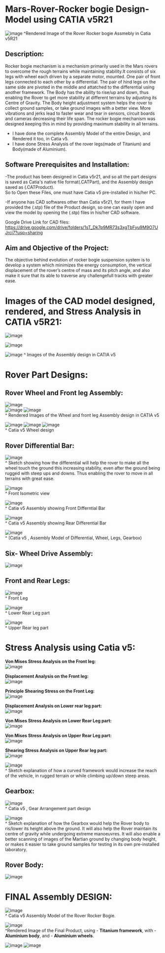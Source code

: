 # Mars-Rover-Rocker bogie Design-Model using CATIA v5R21 
 
![image](https://user-images.githubusercontent.com/84036074/126301984-ffd4b627-9b29-48ff-aee7-f9e64355e841.png)
^Rendered Image of the Rover Rocker bogie Assmebly in Catia v5R21

## Description:  

Rocker bogie mechanism is a mechanism primarily used in the Mars rovers to overcome the rough terrains while maintaining stability.It consists of six legs with wheel each driven by a separate motor, mounted. One pair of front legs connected to each other by a differential. The pair of hind legs on the same side are pivoted in the middle and attatched to the differential using another framework. The Body has the ability to rise/up and down, thus enabling the Rover to get more stability at different terrains by adjusting its Centre of Gravity. The Body height adjustment system helps the rover to collect ground samples, or take ground images with a better view. More vibrations and jerks lead to faster wear and tear in sensors, circuit boards and cameras decreasing their life span. The rocker bogie mechanism was designed keeping this in mind by providing maximum stability in all terrains.
- I have done the complete Assembly Model of the entire Design, and Rendered it too, in Catia v5.
- I have done Stress Analysis of the rover legs(made of Titanium) and Body(made of Aluminium).  

## **Software Prerequisites and Installation:**  

-The product has been designed in Catia v5r21, and so all the part designs is saved as Catia's native file format(.CATPart), and the Assembly design saved as (.CATProduct).  
So to Open these Files, one must have Catia v5 pre-installed in his/her PC.  

-If anyone has CAD softwares other than Catia v5r21, for them I have provided the (.stp) file of the Product design, so one can easily open and view the model by opening the (.stp) files in his/her CAD software.  

Google Drive Link for CAD files: https://drive.google.com/drive/folders/1sT_Dk7p9MR73s3xgTbFyu9M9O7UJrci7?usp=sharing

## **Aim and Objective of the Project:**  

The objective behind evolution of rocker bogie suspension system is to develop a system which minimizes the energy consumption, the vertical displacement of the rover’s centre of mass and its pitch angle, and also make it sure that its able to traverse any challengefull tracks with greater ease.  

# **Images of the CAD model designed, rendered, and Stress Analysis in CATIA v5R21:**  

![image](https://user-images.githubusercontent.com/84036074/126433019-48d6d6cc-4a6d-4aab-8dd6-fdcc0d45e83a.png)

![image](https://user-images.githubusercontent.com/84036074/126433270-f15222be-4e8c-41b9-b1f8-1538d2d18400.png)

![image](https://user-images.githubusercontent.com/84036074/126433449-8a39ce6a-bb8c-4c0d-807b-c9a3328dc104.png)
^ Images of the Assembly design in CATIA v5  

# Rover Part Designs: 

## Rover Wheel and Front leg Assembly:
![image](https://user-images.githubusercontent.com/84036074/126433965-282128df-540f-44fe-8ec5-ab61621502a5.png)  
![image](https://user-images.githubusercontent.com/84036074/126434053-984c0027-dff6-4a9f-a4d6-6d617cb405b4.png)
![image](https://user-images.githubusercontent.com/84036074/126434063-493e131f-b857-4a9e-9243-07f9a52053d6.png)  
^ Rendered Images of the Wheel and front leg Assembly design in CATIA v5 

![image](https://user-images.githubusercontent.com/84036074/126434086-cd1ea51c-d7e1-4db6-bb41-3eadb9bcdfb6.png)
![image](https://user-images.githubusercontent.com/84036074/126434092-e4fb5622-bdfd-468a-bd87-99e9db53b78d.png)
![image](https://user-images.githubusercontent.com/84036074/126434101-e4b8a05e-1d98-4c0c-ac88-4a5e637b757b.png)  
^ Catia v5 Wheel design  

## Rover Differential Bar:  

![image](https://user-images.githubusercontent.com/84036074/126439542-6938b25b-6712-4405-88f6-473598392724.png)  
^ Sketch showing how the differential will help the rover to make all the wheel touch the ground this increasing stability, even after the ground being rugged with steep ups and downs. Thus enabling the rover to move in all terrains with great ease.  

![image](https://user-images.githubusercontent.com/84036074/126440319-95ac5a9f-e8c9-46cb-a3ef-d49b1db8720e.png)  
^ Front Isometric view  

![image](https://user-images.githubusercontent.com/84036074/126440376-8dc6d489-85fd-4cf6-9367-01343b93662a.png)  
^ Catia v5 Assembly showing Front Differntial Bar  

![image](https://user-images.githubusercontent.com/84036074/126440434-1d5156df-3c38-46a9-9a97-01821e07e2a9.png)  
^ Catia v5 Assembly showing Rear Differential Bar  

![image](https://user-images.githubusercontent.com/84036074/126440561-89569420-faa5-4dc4-bad4-88288c0e2212.png)  
^ (Catia v5 , Assembly Model of Differential, Wheel, Legs, Gearbox)  

## Six- Wheel Drive Assembly:  
![image](https://user-images.githubusercontent.com/84036074/126441174-2278c2cc-e000-4d56-af65-e61eec8b9d6e.png)  
 
## Front and Rear Legs:  

![image](https://user-images.githubusercontent.com/84036074/126441393-540778e4-7fde-4d7b-b953-24e68bd9f21a.png)  
^ Front Leg  

![image](https://user-images.githubusercontent.com/84036074/126441445-bcc4953a-8779-4163-9b43-1ba643b84896.png)  
^ Lower Rear Leg part  

![image](https://user-images.githubusercontent.com/84036074/126441536-8c495e47-e5ee-4772-bc65-7f179b6cbc67.png)  
^ Upper Rear leg part  

# **Stress Analysis using Catia v5:**  

**Von Mises Stress Analysis on the Front leg:**  
![image](https://user-images.githubusercontent.com/84036074/126442093-5a25939e-e581-4af6-9f80-44030cb222a9.png)  

**Displacement Analysis on the Front leg:**  
![image](https://user-images.githubusercontent.com/84036074/126442211-6bb8a884-98cd-40af-946a-d655e1070412.png)  

**Principle Shearing Stress on the Front Leg:**  
![image](https://user-images.githubusercontent.com/84036074/126442271-4cfe5017-041f-43d8-92b9-89f8d6be830e.png)  

**Displacement Analysis on Lower rear leg part:**  
![image](https://user-images.githubusercontent.com/84036074/126442299-f01a8302-7153-4679-80f2-f8d91e4c3257.png)  

**Von Mises Stress Analysis on Lower Rear Leg part:**  
![image](https://user-images.githubusercontent.com/84036074/126442335-bc1d644b-185a-4e84-a661-32753d186e53.png)  

**Von Mises Stress Analysis on Upper Rear Leg part:**  
![image](https://user-images.githubusercontent.com/84036074/126442354-bebc6bb7-bfe8-4932-b4d6-95b6c6a9cdd3.png)  

**Shearing Stress Analysis on Upper Rear leg part:**  
![image](https://user-images.githubusercontent.com/84036074/126442516-8ba8ccdb-0586-4b82-bd75-e86168c28487.png)  

![image](https://user-images.githubusercontent.com/84036074/126443172-816c6d24-1651-48e8-b840-3940089d0246.png)  
^ Sketch explanation of how a curved framework would increase the reach of the vehicle, in rugged terrain or while climbing up/down steep areas.  

## **Gearbox:**  

![image](https://user-images.githubusercontent.com/84036074/126443298-fae61b8e-481b-485c-afae-244c8e333391.png)  
^ Catia v5 , Gear Arrangement part design

![image](https://user-images.githubusercontent.com/84036074/126443439-2b05537f-528e-4d29-9cc0-fae93d3189b8.png)  
^ Sketch explanation of how the Gearbox would help the Rover body to ris/lower its height above the ground. It will also help the Rover maintain its centre of gravity while undergoing extreme manoeuvres. It will also enable a better scanning of images of the Martian ground by changing body height, or makes it easier to take ground samples for testing in its own pre-installed laboratory.  

## **Rover Body:**  

![image](https://user-images.githubusercontent.com/84036074/126443620-9d096510-d5e6-4850-b36f-a0f2239f97f6.png)  

# **FINAL Assembly DESIGN:**  

![image](https://user-images.githubusercontent.com/84036074/126443728-3abdcba1-8f8c-4a4e-b484-c0787067f3a4.png)  
^ Catia v5 Assembly Model of the Rover Rocker Bogie.  

![image](https://user-images.githubusercontent.com/84036074/126443812-1d48754f-b62d-409a-a400-45c9834c1e0a.png)  
^Rendered Image of the Final Product, using - **Titanium framework**, with - **Aluminium body**, and - **Aluminium wheels**.

![image](https://user-images.githubusercontent.com/84036074/126444052-e4a3112b-3526-4ff8-ad93-66c272b610ef.png)
![image](https://user-images.githubusercontent.com/84036074/126444083-103bd776-13ce-4ba4-bc77-2f1530bdef93.png)













